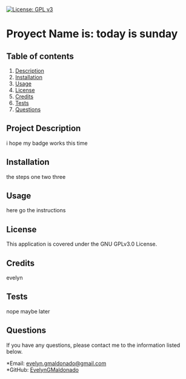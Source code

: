 
  
  [![License: GPL v3](https://img.shields.io/badge/License-GPLv3-blue.svg)](https://opensource.org/licenses/gpl-3.0)


  # Proyect Name is: today is sunday
  
  ## Table of contents
  1. [Description](#description)
  2. [Installation](#installation)
  3. [Usage](#usage)
  4. [License](#license)
  5. [Credits](#credits)
  6. [Tests](#tests)
  7. [Questions](#questions)
  
  <h2 id="description"> Project Description </h2>
  i hope my badge works this time
  
  ## Installation 
  the steps one two three
  
  ## Usage 
  here go the instructions
  
  ## License 
  This application is covered under the GNU GPLv3.0 License.

  ## Credits 
  evelyn
  
  ## Tests 
  nope maybe later
  
  ## Questions 
  If you have any questions, please contact me to the information listed below.
  
  *Email: evelyn.gmaldonado@gmail.com
  <br>
  *GitHub: [EvelynGMaldonado](https://github.com/EvelynGMaldonado)
  
  